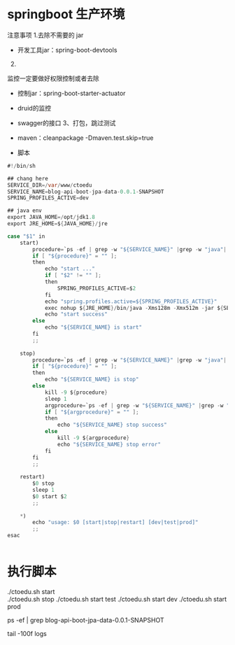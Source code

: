 #  springboot 生产环境


注意事项
1.去除不需要的 jar 
* 开发工具jar：spring-boot-devtools
2.
监控一定要做好权限控制或者去除
* 控制jar：spring-boot-starter-actuator
* druid的监控
* swagger的接口
3、打包，跳过测试
* maven：cleanpackage -Dmaven.test.skip=true

* 脚本
```java
#!/bin/sh

## chang here
SERVICE_DIR=/var/www/ctoedu
SERVICE_NAME=blog-api-boot-jpa-data-0.0.1-SNAPSHOT
SPRING_PROFILES_ACTIVE=dev

## java env
export JAVA_HOME=/opt/jdk1.8
export JRE_HOME=${JAVA_HOME}/jre

case "$1" in 
	start)
		procedure=`ps -ef | grep -w "${SERVICE_NAME}" |grep -w "java"| grep -v "grep" | awk '{print $2}'`
		if [ "${procedure}" = "" ];
		then
			echo "start ..."
			if [ "$2" != "" ];
			then
				SPRING_PROFILES_ACTIVE=$2
			fi
			echo "spring.profiles.active=${SPRING_PROFILES_ACTIVE}"
			exec nohup ${JRE_HOME}/bin/java -Xms128m -Xmx512m -jar ${SERVICE_DIR}/${SERVICE_NAME}\.jar --spring.profiles.active=${SPRING_PROFILES_ACTIVE} >/dev/null 2>&1 &
			echo "start success"
		else
			echo "${SERVICE_NAME} is start"
		fi
		;;
		
	stop)
		procedure=`ps -ef | grep -w "${SERVICE_NAME}" |grep -w "java"| grep -v "grep" | awk '{print $2}'`
		if [ "${procedure}" = "" ];
		then
			echo "${SERVICE_NAME} is stop"
		else
			kill -9 ${procedure}
			sleep 1
			argprocedure=`ps -ef | grep -w "${SERVICE_NAME}" |grep -w "java"| grep -v "grep" | awk '{print $2}'`
			if [ "${argprocedure}" = "" ];
			then
				echo "${SERVICE_NAME} stop success"
			else
				kill -9 ${argprocedure}
				echo "${SERVICE_NAME} stop error"
			fi
		fi
		;;
		
	restart)
		$0 stop
		sleep 1
		$0 start $2
		;;  
		
	*)
		echo "usage: $0 [start|stop|restart] [dev|test|prod]"
		;;  
esac



```

# 执行脚本
./ctoedu.sh start  
./ctoedu.sh stop
./ctoedu.sh start test
./ctoedu.sh start dev
./ctoedu.sh start prod

ps -ef | grep blog-api-boot-jpa-data-0.0.1-SNAPSHOT

tail -100f logs 